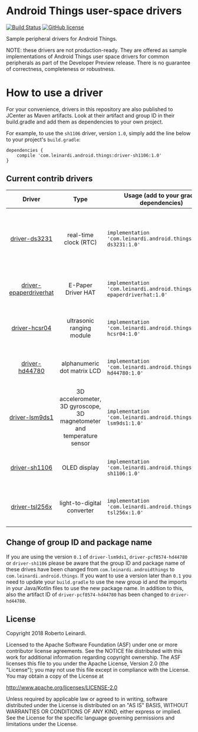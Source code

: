 # Android Things user-space drivers 

[![Build Status](https://img.shields.io/travis/leinardi/androidthings-drivers/master.svg?style=plastic)](https://travis-ci.org/leinardi/androidthings-drivers)
[![GitHub license](https://img.shields.io/github/license/leinardi/androidthings-drivers.svg?style=plastic)](https://github.com/leinardi/androidthings-drivers/blob/master/LICENSE)


Sample peripheral drivers for Android Things.

NOTE: these drivers are not production-ready. They are offered as sample
implementations of Android Things user space drivers for common peripherals
as part of the Developer Preview release. There is no guarantee
of correctness, completeness or robustness.


# How to use a driver

For your convenience, drivers in this repository are also published to JCenter
as Maven artifacts. Look at their artifact and group ID in their build.gradle
and add them as dependencies to your own project.

For example, to use the `sh1106` driver, version `1.0`, simply add the line
below to your project's `build.gradle`:


```
dependencies {
    compile 'com.leinardi.android.things:driver-sh1106:1.0'
}
```


## Current contrib drivers

<!-- DRIVER_LIST_START -->
Driver | Type | Usage (add to your gradle dependencies) | Note
:---:|:---:| --- | ---
[driver-ds3231](driver-ds3231) | real-time clock (RTC) | `implementation 'com.leinardi.android.things:driver-ds3231:1.0'` | [![Maven metadata URI](https://img.shields.io/maven-metadata/v/http/jcenter.bintray.com/com/leinardi/android/things/driver-ds3231/maven-metadata.xml.svg)](https://jcenter.bintray.com/com/leinardi/android/things/driver-ds3231/maven-metadata.xml) [changelog](driver-ds3231/CHANGELOG.md) [sample](sample-ds3231) [driver-ds3231-receiver](driver-ds3231-receiver)
[driver-epaperdriverhat](driver-epaperdriverhat) | E-Paper Driver HAT | `implementation 'com.leinardi.android.things:driver-epaperdriverhat:1.0'` | [![Maven metadata URI](https://img.shields.io/maven-metadata/v/http/jcenter.bintray.com/com/leinardi/android/things/driver-epaperdriverhat/maven-metadata.xml.svg)](https://jcenter.bintray.com/com/leinardi/android/things/driver-epaperdriverhat/maven-metadata.xml) [changelog](driver-epaperdriverhat/CHANGELOG.md) [sample](sample-epaperdriverhat)
[driver-hcsr04](driver-hcsr04) | ultrasonic ranging module | `implementation 'com.leinardi.android.things:driver-hcsr04:1.0'` | [![Maven metadata URI](https://img.shields.io/maven-metadata/v/http/jcenter.bintray.com/com/leinardi/android/things/driver-hcsr04/maven-metadata.xml.svg)](https://jcenter.bintray.com/com/leinardi/android/things/driver-hcsr04/maven-metadata.xml) [changelog](driver-hcsr04/CHANGELOG.md) [sample](sample-hcsr04)
[driver-hd44780](driver-hd44780) | alphanumeric dot matrix LCD | `implementation 'com.leinardi.android.things:driver-hd44780:1.0'` | [![Maven metadata URI](https://img.shields.io/maven-metadata/v/http/jcenter.bintray.com/com/leinardi/android/things/driver-hd44780/maven-metadata.xml.svg)](https://jcenter.bintray.com/com/leinardi/android/things/driver-hd44780/maven-metadata.xml) [changelog](driver-hd44780/CHANGELOG.md) [sample](sample-hd44780)
[driver-lsm9ds1](driver-lsm9ds1) | 3D accelerometer, 3D gyroscope, 3D magnetometer and temperature sensor | `implementation 'com.leinardi.android.things:driver-lsm9ds1:1.0'` | [![Maven metadata URI](https://img.shields.io/maven-metadata/v/http/jcenter.bintray.com/com/leinardi/android/things/driver-lsm9ds1/maven-metadata.xml.svg)](https://jcenter.bintray.com/com/leinardi/android/things/driver-lsm9ds1/maven-metadata.xml) [changelog](driver-lsm9ds1/CHANGELOG.md) [sample](sample-lsm9ds1)
[driver-sh1106](driver-sh1106) | OLED display | `implementation 'com.leinardi.android.things:driver-sh1106:1.0'` | [![Maven metadata URI](https://img.shields.io/maven-metadata/v/http/jcenter.bintray.com/com/leinardi/android/things/driver-sh1106/maven-metadata.xml.svg)](https://jcenter.bintray.com/com/leinardi/android/things/driver-sh1106/maven-metadata.xml) [changelog](driver-sh1106/CHANGELOG.md) [sample](sample-sh1106)
[driver-tsl256x](driver-tsl256x) | light-to-digital converter | `implementation 'com.leinardi.android.things:driver-tsl256x:1.0'` | [![Maven metadata URI](https://img.shields.io/maven-metadata/v/http/jcenter.bintray.com/com/leinardi/android/things/driver-tsl256x/maven-metadata.xml.svg)](https://jcenter.bintray.com/com/leinardi/android/things/driver-tsl256x/maven-metadata.xml) [changelog](driver-tsl256x/CHANGELOG.md) [sample](sample-tsl256x)
<!-- DRIVER_LIST_END -->

## Change of group ID and package name
If you are using the version `0.1` of `driver-lsm9ds1`, `driver-pcf8574-hd44780` or `driver-sh1106` please be aware that
the group ID and package name of these drives have been changed from `com.leinardi.androidthings` to `com.leinardi.android.things`.
If you want to use a version later than `0.1` you need to update your `build.gradle` to use the new group id and the imports in your Java/Kotlin files to use the new package name.
In addition to this, also the artifact ID of `driver-pcf8574-hd44780` has been changed to `driver-hd44780`.

## License

Copyright 2018 Roberto Leinardi.

Licensed to the Apache Software Foundation (ASF) under one or more contributor
license agreements.  See the NOTICE file distributed with this work for
additional information regarding copyright ownership.  The ASF licenses this
file to you under the Apache License, Version 2.0 (the "License"); you may not
use this file except in compliance with the License.  You may obtain a copy of
the License at

  http://www.apache.org/licenses/LICENSE-2.0

Unless required by applicable law or agreed to in writing, software
distributed under the License is distributed on an "AS IS" BASIS, WITHOUT
WARRANTIES OR CONDITIONS OF ANY KIND, either express or implied.  See the
License for the specific language governing permissions and limitations under
the License.
